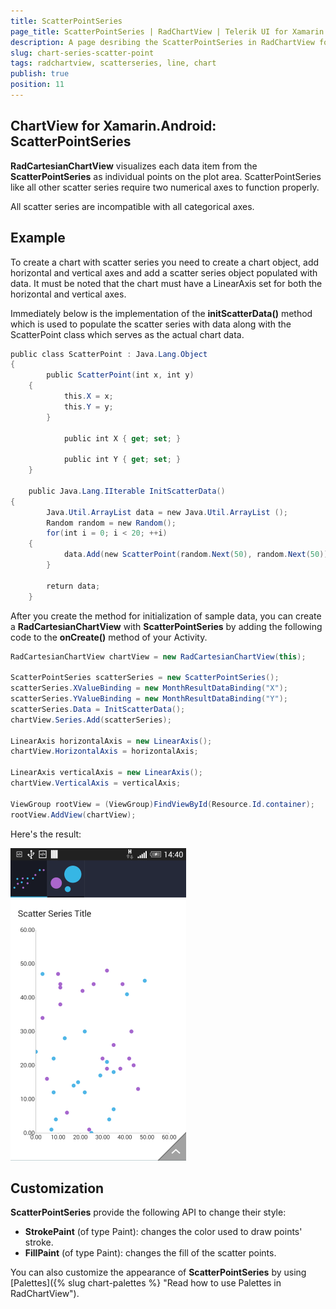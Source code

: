 ```yaml
---
title: ScatterPointSeries
page_title: ScatterPointSeries | RadChartView | Telerik UI for Xamarin.Android Documentation
description: A page desribing the ScatterPointSeries in RadChartView for Android. This article explains the most important things you need to know before using ScatterPointSeries.
slug: chart-series-scatter-point
tags: radchartview, scatterseries, line, chart
publish: true
position: 11
---
```


## ChartView for Xamarin.Android: ScatterPointSeries

**RadCartesianChartView** visualizes each data item from the **ScatterPointSeries** as individual points on the plot area. ScatterPointSeries like all other scatter series require two numerical axes to function properly. 

All scatter series are incompatible with all categorical axes.

## Example

To create a chart with scatter series you need to create a chart object, add horizontal and vertical axes and add a scatter series object populated with data. It must be noted that the chart must have a LinearAxis set for both the horizontal and vertical axes. 

Immediately below is the implementation of the **initScatterData()** method which is used to populate the scatter series with data along with the ScatterPoint class which serves as the actual chart data.

```C#
public class ScatterPoint : Java.Lang.Object 
{
       	public ScatterPoint(int x, int y)
	{
            this.X = x;
            this.Y = y;
       	}

            public int X { get; set; }

            public int Y { get; set; }
    }

    public Java.Lang.IIterable InitScatterData() 
{
    	Java.Util.ArrayList data = new Java.Util.ArrayList ();
        Random random = new Random();
        for(int i = 0; i < 20; ++i) 
	{
            data.Add(new ScatterPoint(random.Next(50), random.Next(50)));
        }

        return data;
    }
```

After you create the method for initialization of sample data, you can create a **RadCartesianChartView** with **ScatterPointSeries** by adding the following code to the **onCreate()** method of your Activity.

```C#
RadCartesianChartView chartView = new RadCartesianChartView(this);

ScatterPointSeries scatterSeries = new ScatterPointSeries();
scatterSeries.XValueBinding = new MonthResultDataBinding("X");
scatterSeries.YValueBinding = new MonthResultDataBinding("Y");
scatterSeries.Data = InitScatterData();
chartView.Series.Add(scatterSeries);

LinearAxis horizontalAxis = new LinearAxis();
chartView.HorizontalAxis = horizontalAxis;

LinearAxis verticalAxis = new LinearAxis();
chartView.VerticalAxis = verticalAxis;

ViewGroup rootView = (ViewGroup)FindViewById(Resource.Id.container);
rootView.AddView(chartView);
```

Here's the result:

![TelerikUI-Chart-Series-Scatter-Point](images/chart-series-scatter-point.png "Demo of Cartesian chart with ScatterPointSeries.")

## Customization

**ScatterPointSeries** provide the following API to change their style:

* **StrokePaint** (of type Paint): changes the color used to draw points' stroke.
* **FillPaint** (of type Paint): changes the fill of the scatter points.

You can also customize the appearance of **ScatterPointSeries** by using [Palettes]({% slug chart-palettes %} "Read how to use Palettes in RadChartView").